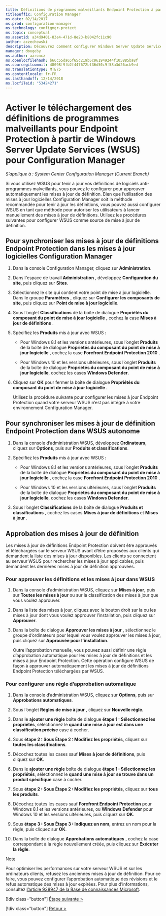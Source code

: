 ```yaml
---
title: Définitions de programmes malveillants Endpoint Protection à partir de WSUS
titleSuffix: Configuration Manager
ms.date: 02/14/2017
ms.prod: configuration-manager
ms.technology: configmgr-protect
ms.topic: conceptual
ms.assetid: a34d9401-83e4-471d-8e23-b8042fc11c90
author: aczechowski
description: Découvrez comment configurer Windows Server Update Services pour approuver automatiquement les mises à jour de définition.
manager: dougeby
ms.author: aaroncz
ms.openlocfilehash: b66c55da65f65c219b5c961949244f105885ba8f
ms.sourcegitcommit: 48098f9fb2f447672bf36d50c9f58a3d26acb9ed
ms.translationtype: MTE75
ms.contentlocale: fr-FR
ms.lasthandoff: 12/14/2018
ms.locfileid: "53424271"
---
```

# <a name="enable-endpoint-protection-malware-definitions-to-download-from-windows-server-update-services-wsus-for-configuration-manager"></a>Activer le téléchargement des définitions de programmes malveillants pour Endpoint Protection à partir de Windows Server Update Services (WSUS) pour Configuration Manager

*S’applique à : System Center Configuration Manager (Current Branch)*

 Si vous utilisez WSUS pour tenir à jour vos définitions de logiciels anti-programmes malveillants, vous pouvez le configurer pour approuver automatiquement les mises à jour de définition. Bien que l’utilisation des mises à jour logicielles Configuration Manager soit la méthode recommandée pour tenir à jour les définitions, vous pouvez aussi configurer WSUS en tant que méthode pour autoriser les utilisateurs à lancer manuellement des mises à jour de définitions. Utilisez les procédures suivantes pour configurer WSUS comme source de mise à jour de définition.

## <a name="to-synchronize-endpoint-protection-definition-updates-in-configuration-manager-software-updates"></a>Pour synchroniser les mises à jour de définitions Endpoint Protection dans les mises à jour logicielles Configuration Manager

1. Dans la console Configuration Manager, cliquez sur **Administration**.

2. Dans l'espace de travail **Administration** , développez **Configuration du site**, puis cliquez sur **Sites**.

3. Sélectionnez le site qui contient votre point de mise à jour logicielle. Dans le groupe **Paramètres** , cliquez sur **Configurer les composants de site**, puis cliquez sur **Point de mise à jour logicielle**.

4. Sous l’onglet **Classifications** de la boîte de dialogue **Propriétés du composant du point de mise à jour logicielle** , cochez la case **Mises à jour de définitions** .

5. Spécifiez les **Produits** mis à jour avec WSUS :

   -   Pour Windows 8.1 et les versions antérieures, sous l’onglet **Produits** de la boîte de dialogue **Propriétés du composant du point de mise à jour logicielle** , cochez la case **Forefront Endpoint Protection 2010** .

   -   Pour Windows 10 et les versions ultérieures, sous l’onglet **Produits** de la boîte de dialogue **Propriétés du composant du point de mise à jour logicielle**, cochez les cases **Windows Defender**.

6. Cliquez sur **OK** pour fermer la boîte de dialogue **Propriétés du composant du point de mise à jour logicielle** .

   Utilisez la procédure suivante pour configurer les mises à jour Endpoint Protection quand votre serveur WSUS n’est pas intégré à votre environnement Configuration Manager.

## <a name="to-synchronize-endpoint-protection-definition-updates-in-standalone-wsus"></a>Pour synchroniser les mises à jour de définition Endpoint Protection dans WSUS autonome

1.  Dans la console d’administration WSUS, développez **Ordinateurs**, cliquez sur **Options**, puis sur **Produits et classifications**.

2.  Spécifiez les **Produits** mis à jour avec WSUS :

    -   Pour Windows 8.1 et les versions antérieures, sous l’onglet **Produits** de la boîte de dialogue **Propriétés du composant du point de mise à jour logicielle** , cochez la case **Forefront Endpoint Protection 2010** .

    -   Pour Windows 10 et les versions ultérieures, sous l’onglet **Produits** de la boîte de dialogue **Propriétés du composant du point de mise à jour logicielle**, cochez les cases **Windows Defender**.

3.  Sous l’onglet **Classifications** de la boîte de dialogue **Produits et classifications** , cochez les cases **Mises à jour de définitions** et **Mises à jour** .

## <a name="approving-definition-updates"></a>Approbation des mises à jour de définition
 Les mises à jour de définitions Endpoint Protection doivent être approuvés et téléchargées sur le serveur WSUS avant d’être proposées aux clients qui demandent la liste des mises à jour disponibles. Les clients se connectent au serveur WSUS pour rechercher les mises à jour applicables, puis demandent les dernières mises à jour de définition approuvées.

### <a name="to-approve-definitions-and-updates-in-wsus"></a>Pour approuver les définitions et les mises à jour dans WSUS

1. Dans la console d’administration WSUS, cliquez sur **Mises à jour**, puis sur **Toutes les mises à jour** ou sur la classification des mises à jour que vous voulez approuver.

2. Dans la liste des mises à jour, cliquez avec le bouton droit sur la ou les mises à jour dont vous voulez approuver l’installation, puis cliquez sur **Approuver**.

3. Dans la boîte de dialogue **Approuver les mises à jour** , sélectionnez le groupe d’ordinateurs pour lequel vous voulez approuver les mises à jour, puis cliquez sur **Approuvée pour l’installation**.

   Outre l’approbation manuelle, vous pouvez aussi définir une règle d’approbation automatique pour les mises à jour de définitions et les mises à jour Endpoint Protection. Cette opération configure WSUS de façon à approuver automatiquement les mises à jour de définitions Endpoint Protection téléchargées par WSUS.

### <a name="to-configure-an-automatic-approval-rule"></a>Pour configurer une règle d’approbation automatique

1.  Dans la console d’administration WSUS, cliquez sur **Options**, puis sur **Approbations automatiques**.

2.  Sous l’onglet **Règles de mise à jour** , cliquez sur **Nouvelle règle**.

3.  Dans le **ajouter une règle** boîte de dialogue **étape 1 : Sélectionnez les propriétés**, sélectionnez le **quand une mise à jour est dans une classification précise** case à cocher.

4.  Sous **étape 2 : Sous Étape 2 : Modifiez les propriétés**, cliquez sur **toutes les classifications**.

5.  Décochez toutes les cases sauf **Mises à jour de définitions**, puis cliquez sur **OK**.

6.  Dans le **ajouter une règle** boîte de dialogue **étape 1 : Sélectionnez les propriétés**, sélectionnez le **quand une mise à jour se trouve dans un produit spécifique** case à cocher.

7.  Sous **étape 2 : Sous Étape 2 : Modifiez les propriétés**, cliquez sur **tous les produits**.

8.  Décochez toutes les cases sauf **Forefront Endpoint Protection** pour Windows 8.1 et les versions antérieures, ou **Windows Defender** pour Windows 10 et les versions ultérieures, puis cliquez sur **OK**.

9. Sous **étape 3 : Sous Étape 3 : Indiquez un nom**, entrez un nom pour la règle, puis cliquez sur **OK**.

10. Dans la boîte de dialogue **Approbations automatiques** , cochez la case correspondant à la règle nouvellement créée, puis cliquez sur **Exécuter la règle**.

> [!NOTE]
>  Pour optimiser les performances sur votre serveur WSUS et sur les ordinateurs clients, refusez les anciennes mises à jour de définition. Pour ce faire, vous pouvez configurer l’approbation automatique des révisions et le refus automatique des mises à jour expirées. Pour plus d’informations, consultez [l’article 938947 de la Base de connaissances Microsoft](http://go.microsoft.com/fwlink/p/?LinkId=204078).
> 
> [!div class="button"]
> [Étape suivante >](endpoint-antimalware-policies.md)
> 
> [!div class="button"]
> [Retour >](endpoint-configure-alerts.md)
